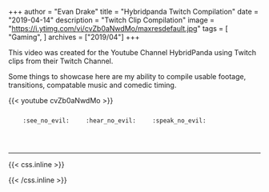+++
author = "Evan Drake"
title = "Hybridpanda Twitch Compilation"
date = "2019-04-14"
description = "Twitch Clip Compilation"
image = "https://i.ytimg.com/vi/cvZb0aNwdMo/maxresdefault.jpg"
tags = [
    "Gaming",
]
archives = ["2019/04"]
+++

This video was created for the Youtube Channel HybridPanda using Twitch clips from their Twitch Channel. 
<!--more-->
Some things to showcase here are my ability to compile usable footage, transitions, compatable music and comedic timing.


{{< youtube cvZb0aNwdMo >}}

<p><span class="nowrap"><span class="emojify">🙈</span> <code>:see_no_evil:</code></span>  <span class="nowrap"><span class="emojify">🙉</span> <code>:hear_no_evil:</code></span>  <span class="nowrap"><span class="emojify">🙊</span> <code>:speak_no_evil:</code></span></p>
<br>



***





{{< css.inline >}}
<style>
.emojify {
	font-family: Apple Color Emoji, Segoe UI Emoji, NotoColorEmoji, Segoe UI Symbol, Android Emoji, EmojiSymbols;
	font-size: 2rem;
	vertical-align: middle;
}
@media screen and (max-width:650px) {
  .nowrap {
    display: block;
    margin: 25px 0;
  }
}
</style>
{{< /css.inline >}}
